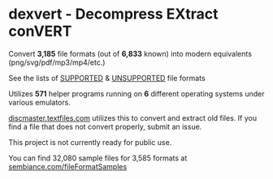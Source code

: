 # dexvert - **D**ecompress **EX**tract con**VERT**
Convert **3,185** file formats (out of **6,833** known) into modern equivalents (png/svg/pdf/mp3/mp4/etc.)

See the lists of [SUPPORTED](SUPPORTED.md) & [UNSUPPORTED](UNSUPPORTED.md) file formats

Utilizes **571** helper programs running on **6** different operating systems under various emulators.

[discmaster.textfiles.com](http://discmaster.textfiles.com/) utilizes this to convert and extract old files. If you find a file that does not convert properly, submit an issue.

This project is not currently ready for public use.

You can find 32,080 sample files for 3,585 formats at [sembiance.com/fileFormatSamples](https://sembiance.com/fileFormatSamples/)
